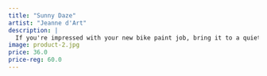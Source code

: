 ```yaml
---
title: "Sunny Daze"
artist: "Jeanne d'Art"
description: |
  If you're impressed with your new bike paint job, bring it to a quiet alleyway somewhere in Italy, place it in front of a stunning wall, step back to take a look and you'll be even more impressed.
image: product-2.jpg
price: 36.0
price-reg: 60.0
---
```

